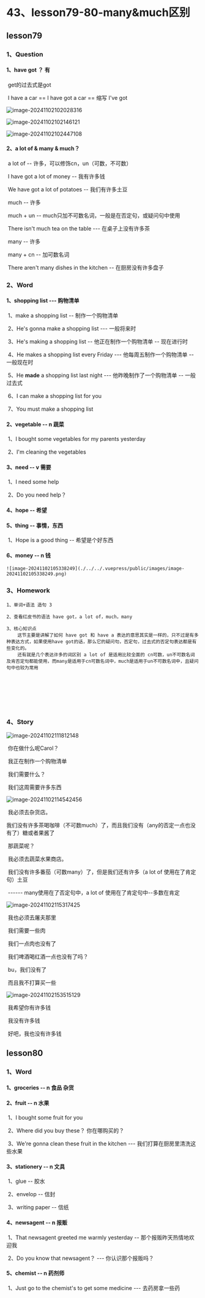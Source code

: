 # 43、lesson79-80-many&much区别



## lesson79



### 1、Question

#### 	1、have got ？ 有

​		get的过去式是got

​		I have a car == I have got a car == 缩写 I've got

![image-20241102102028316](./../../.vuepress/public/images/image-20241102102028316.png)

![image-20241102102146121](./../../.vuepress/public/images/image-20241102102146121.png)



![image-20241102102447108](./../../.vuepress/public/images/image-20241102102447108.png)







#### 	2、a lot of & many & much？

​		a lot of -- 许多，可以修饰cn，un（可数，不可数）

​	 	I have got a lot of money -- 我有许多钱

​		We have got a lot of potatoes -- 我们有许多土豆



​	much -- 许多

​	much + un -- much只加不可数名词，一般是在否定句，或疑问句中使用

​	There isn't much tea on the table --- 在桌子上没有许多茶





​	many -- 许多

​	many + cn -- 加可数名词

​	There aren't many dishes in the kitchen -- 在厨房没有许多盘子





### 2、Word

#### 	1、shopping list --- 购物清单

​	1、make a shopping list -- 制作一个购物清单

​	2、He's gonna make a shopping list			--- 一般将来时

​	3、He's making a shopping list -- 他正在制作一个购物清单 -- 现在进行时

​	4、He makes a shopping list every Friday --- 他每周五制作一个购物清单 -- 一般现在时

​	5、He **made** a shopping list last night --- 他昨晚制作了一个购物清单 -- 一般过去式

​	6、I can make a shopping list for you

​	7、You must make a shopping list





#### 	2、vegetable -- n 蔬菜

​	1、I bought some vegetables for my parents yesterday

​	2、I'm cleaning the vegetables



#### 	3、need -- v 需要

​	1、I need some help

​	2、Do you need help？



#### 	4、hope -- 希望



#### 	5、thing -- 事情，东西

​		1、Hope is a good thing -- 希望是个好东西



#### 	6、money -- n 钱

 	![image-20241102105338249](./../../.vuepress/public/images/image-20241102105338249.png)







### 3、Homework

```
1、单词+语法 造句 3

2、查看红皮书的语法 have got，a lot of，much，many

3、核心知识点
	这节主要是讲解了如何 have got 和 have a 表达的意思其实是一样的，只不过是有多种表达方式，如果使用have got的话，那么它的疑问句，否定句，过去式的否定句表达都是有些变化的。
	还有就是几个表达许多的词区别 a lot of 是适用比较全面的 cn可数，un不可数名词及肯否定句都能使用，而many是适用于cn可数名词中，much是适用于un不可数名词中，且疑问句中也较为常用
	
	
	
	
	

 
```



### 4、Story

![image-20241102111812148](./../../.vuepress/public/images/image-20241102111812148.png)

​		你在做什么呢Carol？

​		我正在制作一个购物清单

​		我们需要什么？

​		我们这周需要许多东西



![image-20241102114542456](./../../.vuepress/public/images/image-20241102114542456.png)

​	我必须去杂货店。

​	我们没有许多茶喝咖啡（不可数much）了，而且我们没有（any的否定一点也没有了）糖或者果酱了



​	那蔬菜呢？

​	我必须去蔬菜水果商店。

​	我们没有许多番茄（可数many）了，但是我们还有许多（a lot of 使用在了肯定句）土豆

​			------ many使用在了否定句中，a lot of 使用在了肯定句中--多数在肯定



![image-20241102115317425](./../../.vuepress/public/images/image-20241102115317425.png)

​	我也必须去屠夫那里

​	我们需要一些肉

​	我们一点肉也没有了



​	我们啤酒喝红酒一点也没有了吗？

​	bu，我们没有了

​	而且我不打算买一些



![image-20241102153515129](./../../.vuepress/public/images/image-20241102153515129.png)

​	我希望你有许多钱

​	我没有许多钱

​	好吧，我也没有许多钱



 



## lesson80



### 1、Word

#### 	1、groceries -- n 食品 杂货



#### 	2、fruit -- n 水果

​	1、I bought some fruit for you

​	2、Where did you buy these？ 你在哪购买的？

​	3、We're gonna clean these fruit in the kitchen --- 我们打算在厨房里清洗这些水果 



#### 	3、stationery -- n 文具

​	1、glue -- 胶水

​	2、envelop -- 信封

​	3、writing paper -- 信纸





#### 	4、newsagent -- n 报贩

​	1、That newsagent greeted me warmly yesterday -- 那个报贩昨天热情地欢迎我

​	2、Do you know that newsagent？ --- 你认识那个报贩吗？





#### 	5、chemist -- n  药剂师

​	1、Just go to the chemist's to get some medicine --- 去药房拿一些药



















































































































